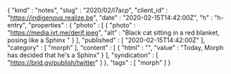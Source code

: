 {
  "kind" : "notes",
  "slug" : "2020/02/l7acp",
  "client_id" : "https://indigenous.realize.be",
  "date" : "2020-02-15T14:42:00Z",
  "h" : "h-entry",
  "properties" : {
    "photo" : [ {
      "photo" : "https://media.jvt.me/derjf.jpeg",
      "alt" : "Black cat sitting in a red blanket, posing like a Sphinx "
    } ],
    "published" : [ "2020-02-15T14:42:00Z" ],
    "category" : [ "morph" ],
    "content" : [ {
      "html" : "",
      "value" : "Today, Morph has decided that he's a Sphinx"
    } ],
    "syndication" : [ "https://brid.gy/publish/twitter" ]
  },
  "tags" : [ "morph" ]
}
